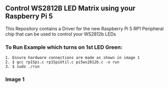 ## Control WS2812B LED Matrix using your Raspberry Pi 5
This Repository contains a Driver for the new Raspberry Pi 5 RP1 Peripheral chip that can be used to control your WS2812b LEDs


### To Run Example which turns on 1st LED Green:
    1. Ensure hardware connections are made as shown in image 1
    2. $ gcc rp1Spi.c rp1SpiUtil.c pi5ws2812b.c -o run
    3. $ sudo ./run

### Image 1

